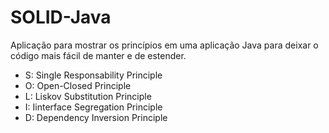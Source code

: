 # SOLID-Java
Aplicação para mostrar os princípios em uma aplicação Java para deixar o código mais fácil de manter e de estender.

- S: Single Responsability Principle
- O: Open-Closed Principle
- L: Liskov Substitution Principle
- I: Iinterface Segregation Principle
- D: Dependency Inversion Principle
